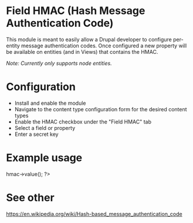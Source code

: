 # Field HMAC (Hash Message Authentication Code)

This module is meant to easily allow a Drupal developer to configure per-entity
message authentication codes. Once configured a new property will be available
on entities (and in Views) that contains the HMAC.

*Note: Currently only supports node entities.*

# Configuration

  * Install and enable the module
  * Navigate to the content type configuration form for the desired content types
  * Enable the HMAC checkbox under the "Field HMAC" tab
  * Select a field or property
  * Enter a secret key

# Example usage

<?php
  // Assumes HMAC has been configured.
  $wrapper = entity_metadata_wrapper('node', 123);
  $wrapper->hmac->value();
?>

# See other

https://en.wikipedia.org/wiki/Hash-based_message_authentication_code
